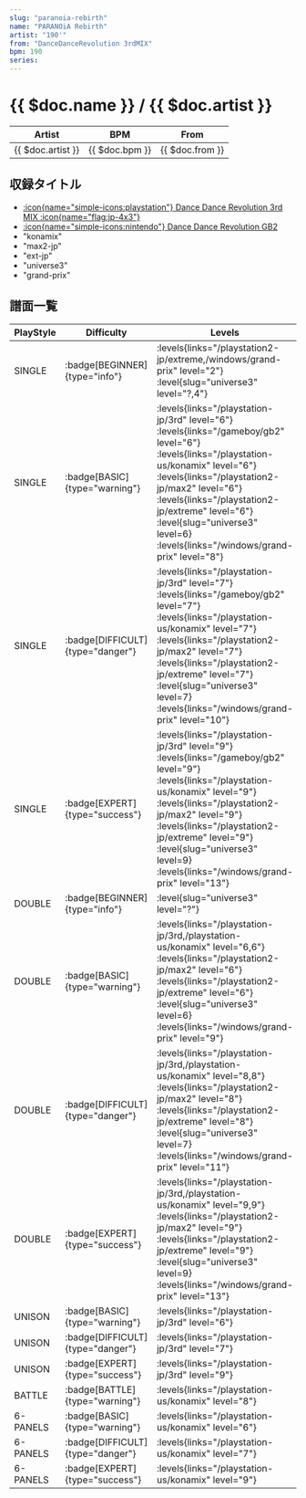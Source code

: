 ```yaml
---
slug: "paranoia-rebirth"
name: "PARANOiA Rebirth"
artist: "190'"
from: "DanceDanceRevolution 3rdMIX"
bpm: 190
series:
---
```


# {{ $doc.name }} / {{ $doc.artist }}

|Artist|BPM|From|
|------|---|----|
|{{ $doc.artist }}|{{ $doc.bpm }}|{{ $doc.from }}|

## 収録タイトル

- [:icon{name="simple-icons:playstation"} Dance Dance Revolution 3rd MIX :icon{name="flag:jp-4x3"}](/playstation-jp/3rd)
- [:icon{name="simple-icons:nintendo"} Dance Dance Revolution GB2](/gameboy/gb2)
- "konamix"
- "max2-jp"
- "ext-jp"
- "universe3"
- "grand-prix"

## 譜面一覧

|PlayStyle|Difficulty|Levels|Notes|Movie|
|---------|----------|------|-----|-----|
|SINGLE| :badge[BEGINNER]{type="info"}| :levels{links="/playstation2-jp/extreme,/windows/grand-prix" level="2"} :level{slug="universe3" level="?,4"}|117/0||
|SINGLE| :badge[BASIC]{type="warning"}| :levels{links="/playstation-jp/3rd" level="6"} :levels{links="/gameboy/gb2" level="6"} :levels{links="/playstation-us/konamix" level="6"} :levels{links="/playstation2-jp/max2" level="6"}  :levels{links="/playstation2-jp/extreme" level="6"} :level{slug="universe3" level=6}  :levels{links="/windows/grand-prix" level="8"}|280/0||
|SINGLE| :badge[DIFFICULT]{type="danger"}| :levels{links="/playstation-jp/3rd" level="7"} :levels{links="/gameboy/gb2" level="7"} :levels{links="/playstation-us/konamix" level="7"} :levels{links="/playstation2-jp/max2" level="7"}  :levels{links="/playstation2-jp/extreme" level="7"} :level{slug="universe3" level=7}  :levels{links="/windows/grand-prix" level="10"}|322/0||
|SINGLE| :badge[EXPERT]{type="success"}| :levels{links="/playstation-jp/3rd" level="9"} :levels{links="/gameboy/gb2" level="9"} :levels{links="/playstation-us/konamix" level="9"} :levels{links="/playstation2-jp/max2" level="9"}  :levels{links="/playstation2-jp/extreme" level="9"} :level{slug="universe3" level=9}  :levels{links="/windows/grand-prix" level="13"}|433/0||
|DOUBLE| :badge[BEGINNER]{type="info"}|<div class="field is-grouped is-grouped-multiline"> :level{slug="universe3" level="?"}</div>|84/11||
|DOUBLE| :badge[BASIC]{type="warning"}| :levels{links="/playstation-jp/3rd,/playstation-us/konamix" level="6,6"} :levels{links="/playstation2-jp/max2" level="6"}  :levels{links="/playstation2-jp/extreme" level="6"} :level{slug="universe3" level=6}  :levels{links="/windows/grand-prix" level="9"}|281/0||
|DOUBLE| :badge[DIFFICULT]{type="danger"}| :levels{links="/playstation-jp/3rd,/playstation-us/konamix" level="8,8"} :levels{links="/playstation2-jp/max2" level="8"}  :levels{links="/playstation2-jp/extreme" level="8"} :level{slug="universe3" level=7}  :levels{links="/windows/grand-prix" level="11"}|321/0||
|DOUBLE| :badge[EXPERT]{type="success"}| :levels{links="/playstation-jp/3rd,/playstation-us/konamix" level="9,9"} :levels{links="/playstation2-jp/max2" level="9"}  :levels{links="/playstation2-jp/extreme" level="9"} :level{slug="universe3" level=9}  :levels{links="/windows/grand-prix" level="13"}|423/0||
|UNISON| :badge[BASIC]{type="warning"}| :levels{links="/playstation-jp/3rd" level="6"}|||
|UNISON| :badge[DIFFICULT]{type="danger"}| :levels{links="/playstation-jp/3rd" level="7"}|||
|UNISON| :badge[EXPERT]{type="success"}| :levels{links="/playstation-jp/3rd" level="9"}|||
|BATTLE| :badge[BATTLE]{type="warning"}| :levels{links="/playstation-us/konamix" level="8"}|||
|6-PANELS| :badge[BASIC]{type="warning"}| :levels{links="/playstation-us/konamix" level="6"}|280/0||
|6-PANELS| :badge[DIFFICULT]{type="danger"}| :levels{links="/playstation-us/konamix" level="7"}|321/0||
|6-PANELS| :badge[EXPERT]{type="success"}| :levels{links="/playstation-us/konamix" level="9"}|433/0||
